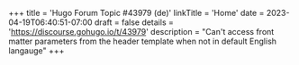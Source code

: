 +++
title = 'Hugo Forum Topic #43979 (de)'
linkTitle = 'Home'
date = 2023-04-19T06:40:51-07:00
draft = false
details = 'https://discourse.gohugo.io/t/43979'
description = "Can't access front matter parameters from the header template when not in default English langauge"
+++
